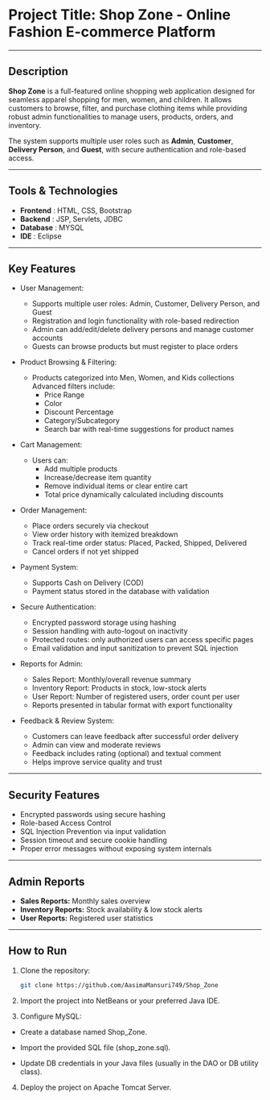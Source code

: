 # Project Title: Shop Zone - Online Fashion E-commerce Platform

---

##  Description

**Shop Zone** is a full-featured online shopping web application designed for seamless apparel shopping for men, women, and children. It allows customers to browse, filter, and purchase clothing items while providing robust admin functionalities to manage users, products, orders, and inventory.

The system supports multiple user roles such as **Admin**, **Customer**, **Delivery Person**, and **Guest**, with secure authentication and role-based access.

---


##  Tools & Technologies

- **Frontend** : HTML, CSS, Bootstrap 
- **Backend** : JSP, Servlets, JDBC
- **Database** : MYSQL
- **IDE** :  Eclipse  
---

##  Key Features
 - User Management:
   - Supports multiple user roles: Admin, Customer, Delivery Person, and Guest
   - Registration and login functionality with role-based redirection
   - Admin can add/edit/delete delivery persons and manage customer accounts
   - Guests can browse products but must register to place orders

- Product Browsing & Filtering:
  - Products categorized into Men, Women, and Kids collections
    Advanced filters include:
     - Price Range
     - Color
     - Discount Percentage
     - Category/Subcategory
     - Search bar with real-time suggestions for product names

 - Cart Management:
     - Users can:
         - Add multiple products
         - Increase/decrease item quantity
         - Remove individual items or clear entire cart
         - Total price dynamically calculated including discounts
- Order Management:
    - Place orders securely via checkout
    - View order history with itemized breakdown
    - Track real-time order status: Placed, Packed, Shipped, Delivered
    - Cancel orders if not yet shipped
- Payment System:
    - Supports Cash on Delivery (COD)
    - Payment status stored in the database with validation
-  Secure Authentication:
    - Encrypted password storage using hashing
    - Session handling with auto-logout on inactivity
    - Protected routes: only authorized users can access specific pages
    - Email validation and input sanitization to prevent SQL injection

- Reports for Admin:
   - Sales Report: Monthly/overall revenue summary
   - Inventory Report: Products in stock, low-stock alerts
   - User Report: Number of registered users, order count per user
   - Reports presented in tabular format with export functionality
- Feedback & Review System:
   - Customers can leave feedback after successful order delivery
   - Admin can view and moderate reviews
   - Feedback includes rating (optional) and textual comment
   - Helps improve service quality and trust


---

##  Security Features

-  Encrypted passwords using secure hashing
-  Role-based Access Control
-  SQL Injection Prevention via input validation
-  Session timeout and secure cookie handling
-  Proper error messages without exposing system internals

---

##  Admin Reports

-  **Sales Reports:** Monthly sales overview
-  **Inventory Reports:** Stock availability & low stock alerts
-  **User Reports:** Registered user statistics

---

##  How to Run

1. Clone the repository:
   ```bash
   git clone https://github.com/AasimaMansuri749/Shop_Zone
2. Import the project into NetBeans or your preferred Java IDE.

3. Configure MySQL:

  - Create a database named Shop_Zone.
   
  - Import the provided SQL file (shop_zone.sql).
   
  - Update DB credentials in your Java files (usually in the DAO or DB utility class).

4. Deploy the project on Apache Tomcat Server.


